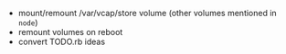 * mount/remount /var/vcap/store volume (other volumes mentioned in `node`)
* remount volumes on reboot
* convert TODO.rb ideas